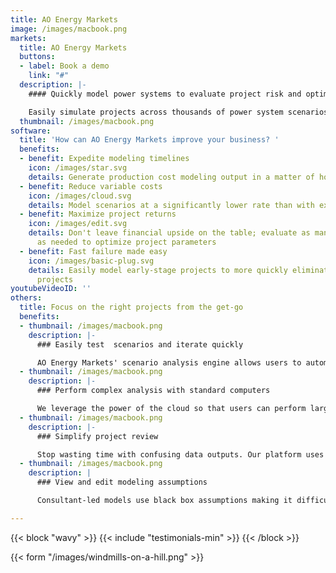```yaml
---
title: AO Energy Markets
image: /images/macbook.png
markets:
  title: AO Energy Markets
  buttons:
  - label: Book a demo
    link: "#"
  description: |-
    #### Quickly model power systems to evaluate project risk and optimize financial viability

    Easily simulate projects across thousands of power system scenarios to evaluate and optimize basis risk, market pricing, congestion, and overall financial upside of renewable and storage projects using the latest research in production cost, unit commitment, capacity expansion, and uncertainty modeling.
  thumbnail: /images/macbook.png
software:
  title: 'How can AO Energy Markets improve your business? '
  benefits:
  - benefit: Expedite modeling timelines
    icon: /images/star.svg
    details: Generate production cost modeling output in a matter of hours vs. 2-4 weeks with consultants
  - benefit: Reduce variable costs
    icon: /images/cloud.svg
    details: Model scenarios at a significantly lower rate than with external consultants
  - benefit: Maximize project returns
    icon: /images/edit.svg
    details: Don't leave financial upside on the table; evaluate as many scenarios
      as needed to optimize project parameters
  - benefit: Fast failure made easy
    icon: /images/basic-plug.svg
    details: Easily model early-stage projects to more quickly eliminate unviable
      projects
youtubeVideoID: ''
others:
  title: Focus on the right projects from the get-go
  benefits:
  - thumbnail: /images/macbook.png
    description: |-
      ### Easily test  scenarios and iterate quickly

      AO Energy Markets' scenario analysis engine allows users to automatically queue thousands of modeling scenarios with just a few clicks. After initial runs, it's easy to adjust parameters and identify the best project configuration. Consultant-provided runs only include a handful of scenario views and revised runs come with additional multi-week timelines.
  - thumbnail: /images/macbook.png
    description: |-
      ### Perform complex analysis with standard computers

      We leverage the power of the cloud so that users can perform large-scale modeling runs with just a laptop.
  - thumbnail: /images/macbook.png
    description: |-
      ### Simplify project review

      Stop wasting time with confusing data outputs. Our platform uses a clean interface and data visualization so that it's easy to determine how to capture financial upside and meet your project goals.
  - thumbnail: /images/macbook.png
    description: |
      ### View and edit modeling assumptions

      Consultant-led models use black box assumptions making it difficult for developers to understand what is being analyzed and adjust parameters as needed. We use an open modeling approach so you can clearly view and augment the assumptions to better align with your team's approach.

---
```

{{< block "wavy" >}}
{{< include "testimonials-min" >}}
{{< /block >}}

{{< form "/images/windmills-on-a-hill.png" >}}
